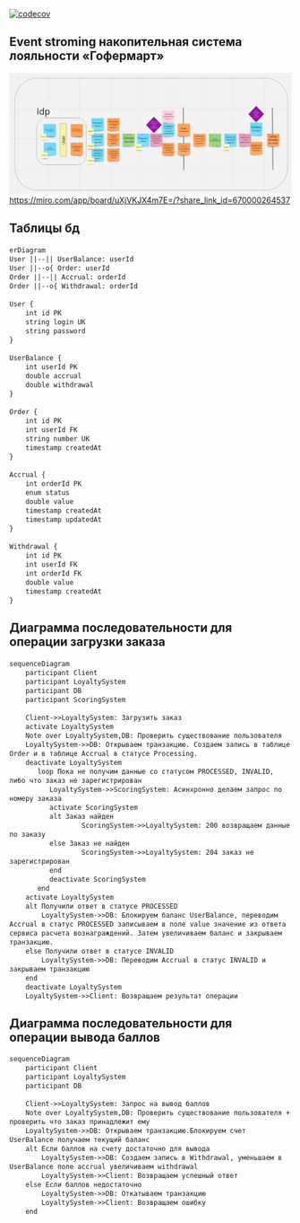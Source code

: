 [![codecov](https://codecov.io/gh/dcwk/gophermart/branch/step2/graph/badge.svg?token=7KZV41NEJH)](https://codecov.io/gh/dcwk/gophermart)

## Event stroming накопительная система лояльности «Гофермарт»
![doc/img_1.png](doc/img_1.png)<br/>
https://miro.com/app/board/uXjVKJX4m7E=/?share_link_id=670000264537

## Таблицы бд
```mermaid
erDiagram
User ||--|| UserBalance: userId
User ||--o{ Order: userId
Order ||--|| Accrual: orderId
Order ||--o{ Withdrawal: orderId

User {
    int id PK
    string login UK
    string password
}

UserBalance {
    int userId PK
    double accrual
    double withdrawal
}

Order {
    int id PK
    int userId FK
    string number UK
    timestamp createdAt 
}

Accrual {
    int orderId PK
    enum status
    double value
    timestamp createdAt
    timestamp updatedAt
}

Withdrawal {
    int id PK
    int userId FK
    int orderId FK
    double value
    timestamp createdAt
}
```
## Диаграмма последовательности для операции загрузки заказа
```mermaid
sequenceDiagram
    participant Client
    participant LoyaltySystem
    participant DB
    participant ScoringSystem
    
    Client->>LoyaltySystem: Загрузить заказ
    activate LoyaltySystem
    Note over LoyaltySystem,DB: Проверить существование пользователя
    LoyaltySystem->>DB: Открываем транзакцию. Создаем запись в таблице Order и в таблице Accrual в статусе Processing. 
    deactivate LoyaltySystem
       loop Пока не получим данные со статусом PROCESSED, INVALID, либо что заказ не зарегистрирован 
          LoyaltySystem->>ScoringSystem: Асинхронно делаем запрос по номеру заказа
          activate ScoringSystem
          alt Заказ найден
                  ScoringSystem->>LoyaltySystem: 200 возвращаем данные по заказу 
          else Заказ не найден
                  ScoringSystem->>LoyaltySystem: 204 заказ не зарегистрирован
          end
          deactivate ScoringSystem
       end
    activate LoyaltySystem
    alt Получили ответ в статусе PROCESSED
        LoyaltySystem->>DB: Блокируем баланс UserBalance, переводим Accrual в статус PROCESSED записываем в поле value значение из ответа сервиса расчета вознаграждений. Затем увеличиваем баланс и закрываем транзакцию. 
    else Получили ответ в статусе INVALID
        LoyaltySystem->>DB: Переводим Accrual в статус INVALID и закрываем транзакцию
    end
    deactivate LoyaltySystem
    LoyaltySystem->>Client: Возвращаем результат операции
```
## Диаграмма последовательности для операции вывода баллов
```mermaid
sequenceDiagram
    participant Client
    participant LoyaltySystem
    participant DB
    
    Client->>LoyaltySystem: Запрос на вывод баллов
    Note over LoyaltySystem,DB: Проверить существование пользователя + проверить что заказ принадлежит ему
    LoyaltySystem->>DB: Открываем транзакцию.Блокируем счет UserBalance получаем текущий баланс
    alt Если баллов на счету достаточно для вывода
        LoyaltySystem->>DB: Создаем запись в Withdrawal, уменьшаем в UserBalance поле accrual увеличиваем withdrawal
        LoyaltySystem->>Client: Возвращаем успешный ответ
    else Если баллов недостаточно
        LoyaltySystem->>DB: Откатываем транзакцию
        LoyaltySystem->>Client: Возвращаем ошибку
    end
```
